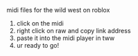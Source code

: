midi files for the wild west on roblox

1. click on the midi
2. right click on raw and copy link address
3. paste it into the midi player in tww
4. ur ready to go!
